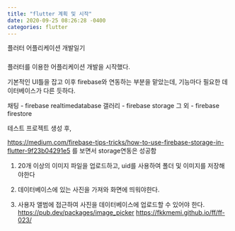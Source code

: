 ```yaml
---
title: "flutter 계획 및 시작"
date: 2020-09-25 08:26:28 -0400
categories: flutter
---
```

플러터 어플리케이션 개발일기
###

플러터를 이용한 어플리케이션 개발을 시작했다.

기본적인 UI틀을 잡고 이후 firebase와 연동하는 부분을 맡았는데, 기능마다 필요한 데이터베이스가 다른 듯하다.

채팅 - firebase realtimedatabase
갤러리 - firebase storage
그 외 - firebase firestore

테스트 프로젝트 생성 후,

https://medium.com/firebase-tips-tricks/how-to-use-firebase-storage-in-flutter-9f23b04291e5 를 보면서 storage연동은 성공함

1. 20개 이상의 이미지 파일을 업로드하고, uid를 사용하여 폴더 및 이미지를 저장해야한다

2. 데이터베이스에 있는 사진을 가져와 화면에 띄워야한다.

3. 사용자 앨범에 접근하여 사진을 데이터베이스에 업로드할 수 있어야 한다.
https://pub.dev/packages/image_picker
https://fkkmemi.github.io/ff/ff-023/
